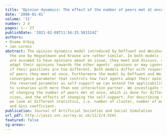 ```yaml
---
title: 'Opinion dynamics: The effect of the number of peers met at once'
date: '2008-01-01'
volume: '11'
number: 2 4
pages: 1-- 27
publishDate: '2021-02-08T11:56:33.581524Z'
authors:
- Diemo Urbig
- Jan Lorenz
abstract: The opinion dynamics model introduced by Deffuant and Weisbuch as well as
  the one by Hegselmann and Krause are rather similar. In both models individuals
  are assumed to have opinions about an issue, they meet and discuss, and they may
  adapt their opinions towards the other agents` opinions or may ignore each other
  if their positions are too different. Both models differ with respect to the number
  of peers they meet at once. Furthermore the model by Deffuant and Weisbuch has a
  convergence parameter that controls how fast agents adapt their opinions. By defining
  the reversed parameter as self-support we can extend the applicability of this parameter
  to scenarios with more than one interaction partner. We investigate the effects
  of changing the number of peers met at once, which is done for different population
  sizes, and the effects of changing the self-support. For describing the dynamics
  we look at different statistics, i.e. number of cluster, number of major clusters,
  and Gini coefficient.
publication: Journal of Artificial Societies and Social Simulation
url_pdf: http://jasss.soc.surrey.ac.uk/11/2/4.html
featured: false
sg-areas:
---
```


